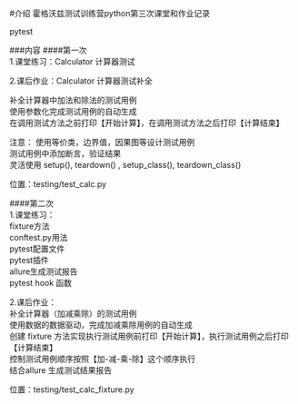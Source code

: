 #介绍
霍格沃兹测试训练营python第三次课堂和作业记录

pytest

###内容
####第一次  
1.课堂练习：Calculator 计算器测试

2.课后作业：Calculator 计算器测试补全

补全计算器中加法和除法的测试用例  
使用参数化完成测试用例的自动生成  
在调用测试方法之前打印【开始计算】，在调用测试方法之后打印【计算结束】

注意：
使用等价类，边界值，因果图等设计测试用例  
测试用例中添加断言，验证结果  
灵活使用 setup(), teardown() , setup_class(), teardown_class()

位置：testing/test_calc.py

####第二次  
1.课堂练习：  
fixture方法  
conftest.py用法  
pytest配置文件  
pytest插件  
allure生成测试报告  
pytest hook 函数  

2.课后作业：  
    补全计算器（加减乘除）的测试用例  
    使用数据的数据驱动，完成加减乘除用例的自动生成  
    创建 fixture 方法实现执行测试用例前打印【开始计算】，执行测试用例之后打印【计算结束】  
    控制测试用例顺序按照【加-减-乘-除】这个顺序执行  
    结合allure 生成测试结果报告

位置：testing/test_calc_fixture.py

